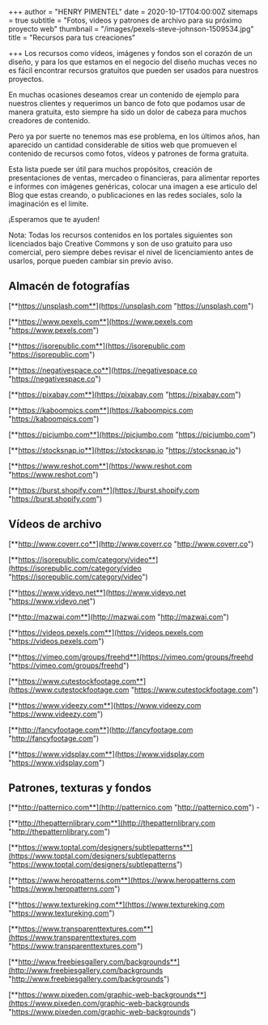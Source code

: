 +++
author = "HENRY PIMENTEL"
date = 2020-10-17T04:00:00Z
sitemaps = true
subtitle = "Fotos, videos y patrones de archivo para su próximo proyecto web"
thumbnail = "/images/pexels-steve-johnson-1509534.jpg"
title = "Recursos para tus creaciones"

+++
Los recursos como vídeos, imágenes y fondos son el corazón de un diseño, y para los que estamos en el negocio del diseño muchas veces no es fácil encontrar recursos gratuitos que pueden ser usados para nuestros proyectos.

En muchas ocasiones deseamos crear un contenido de ejemplo para nuestros clientes y requerimos un banco de foto que podamos usar de manera gratuita, esto siempre ha sido un dolor de cabeza para muchos creadores de contenido.

Pero ya por suerte no tenemos mas ese problema, en los últimos años, han aparecido un cantidad considerable de sitios web que promueven el contenido de recursos como fotos, vídeos y patrones de forma gratuita.

Esta lista puede ser útil para muchos propósitos, creación de presentaciones de ventas, mercadeo o financieras, para alimentar reportes e informes con imágenes genéricas, colocar una imagen a ese articulo del Blog que estas creando, o publicaciones en las redes sociales, solo la imaginación es el limite.

¡Esperamos que te ayuden!

Nota: Todas los recursos contenidos en los portales siguientes son licenciados bajo Creative Commons y son de uso gratuito para uso comercial, pero siempre debes revisar el nivel de licenciamiento antes de usarlos, porque pueden cambiar sin previo aviso.

## Almacén de fotografías

[**https://unsplash.com**](https://unsplash.com "https://unsplash.com")

[**https://www.pexels.com**](https://www.pexels.com "https://www.pexels.com")

[**https://isorepublic.com**](https://isorepublic.com "https://isorepublic.com")

[**https://negativespace.co**](https://negativespace.co "https://negativespace.co")

[**https://pixabay.com**](https://pixabay.com "https://pixabay.com")

[**https://kaboompics.com**](https://kaboompics.com "https://kaboompics.com")

[**https://picjumbo.com**](https://picjumbo.com "https://picjumbo.com")

[**https://stocksnap.io**](https://stocksnap.io "https://stocksnap.io")

[**https://www.reshot.com**](https://www.reshot.com "https://www.reshot.com")

[**https://burst.shopify.com**](https://burst.shopify.com "https://burst.shopify.com")

## Vídeos de archivo

[**http://www.coverr.co**](http://www.coverr.co "http://www.coverr.co")

[**https://isorepublic.com/category/video**](https://isorepublic.com/category/video "https://isorepublic.com/category/video")

[**https://www.videvo.net**](https://www.videvo.net "https://www.videvo.net")

[**http://mazwai.com**](http://mazwai.com "http://mazwai.com")

[**https://videos.pexels.com**](https://videos.pexels.com "https://videos.pexels.com")

[**https://vimeo.com/groups/freehd**](https://vimeo.com/groups/freehd "https://vimeo.com/groups/freehd")

[**https://www.cutestockfootage.com**](https://www.cutestockfootage.com "https://www.cutestockfootage.com")

[**https://www.videezy.com**](https://www.videezy.com "https://www.videezy.com")

[**http://fancyfootage.com**](http://fancyfootage.com "http://fancyfootage.com")

[**https://www.vidsplay.com**](https://www.vidsplay.com "https://www.vidsplay.com")

## Patrones, texturas y fondos

[**http://patternico.com**](http://patternico.com "http://patternico.com") -

[**http://thepatternlibrary.com**](http://thepatternlibrary.com "http://thepatternlibrary.com")

[**https://www.toptal.com/designers/subtlepatterns**](https://www.toptal.com/designers/subtlepatterns "https://www.toptal.com/designers/subtlepatterns")

[**https://www.heropatterns.com**](https://www.heropatterns.com "https://www.heropatterns.com")

[**https://www.textureking.com**](https://www.textureking.com "https://www.textureking.com")

[**https://www.transparenttextures.com**](https://www.transparenttextures.com "https://www.transparenttextures.com")

[**http://www.freebiesgallery.com/backgrounds**](http://www.freebiesgallery.com/backgrounds "http://www.freebiesgallery.com/backgrounds")

[**https://www.pixeden.com/graphic-web-backgrounds**](https://www.pixeden.com/graphic-web-backgrounds "https://www.pixeden.com/graphic-web-backgrounds")